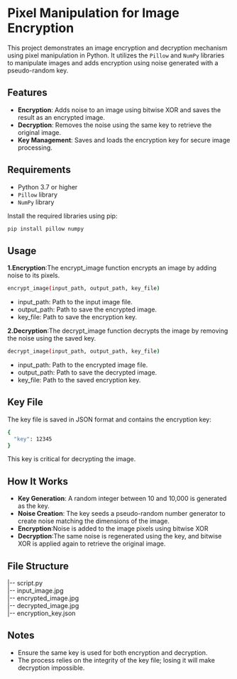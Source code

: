 # Pixel Manipulation for Image Encryption

This project demonstrates an image encryption and decryption mechanism using pixel manipulation in Python. It utilizes the `Pillow` and `NumPy` libraries to manipulate images and adds encryption using noise generated with a pseudo-random key.

## Features

- **Encryption**: Adds noise to an image using bitwise XOR and saves the result as an encrypted image.
- **Decryption**: Removes the noise using the same key to retrieve the original image.
- **Key Management**: Saves and loads the encryption key for secure image processing.

## Requirements

- Python 3.7 or higher
- `Pillow` library
- `NumPy` library

Install the required libraries using pip:

```bash
pip install pillow numpy
```
## Usage   

**1.Encryption**:The encrypt_image function encrypts an image by adding noise to its pixels.  
```bash
encrypt_image(input_path, output_path, key_file)
```
  - input_path: Path to the input image file.
  - output_path: Path to save the encrypted image.
  - key_file: Path to save the encryption key.

**2.Decryption**:The decrypt_image function decrypts the image by removing the noise using the saved key.    
```bash
decrypt_image(input_path, output_path, key_file)
  ```
 - input_path: Path to the encrypted image file.  
 - output_path: Path to save the decrypted image.  
 - key_file: Path to the saved encryption key.  

## Key File  
The key file is saved in JSON format and contains the encryption key:
```bash
{
  "key": 12345
}
```
This key is critical for decrypting the image.    

## How It Works
- **Key Generation**: A random integer between 10 and 10,000 is generated as the key.  
- **Noise Creation**: The key seeds a pseudo-random number generator to create noise matching the dimensions of the image.  
- **Encryption**:Noise is added to the image pixels using bitwise XOR
- **Decryption**:The same noise is regenerated using the key, and bitwise XOR is applied again to retrieve the original image.

## File Structure  
|-- script.py             
|-- input_image.jpg       
|-- encrypted_image.jpg   
|-- decrypted_image.jpg   
|-- encryption_key.json     

## Notes  

- Ensure the same key is used for both encryption and decryption.  
- The process relies on the integrity of the key file; losing it will make decryption impossible.  



